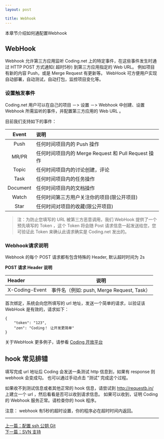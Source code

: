 ```yaml
---
layout: post

title: Webhook
---
```


本章节介绍如何通配置Webhook 

## WebHook 

Webhook 允许第三方应用监听 Coding.net 上的特定事件，在这些事件发生时通过 HTTP POST 方式通知( 超时5秒) 到第三方应用指定的 Web URL。 例如项目有新的内容 Push，或是 Merge Request 有更新等。 WebHook 可方便用户实现自动部署，自动测试，自动打包，监控项目变化等。 

### 设置触发事件

Coding.net 用户可以在自己的项目 －> 设置 －> Webhook 中创建、设置 Webhook 所需监听的事件，并配置第三方应用的 Web URL 。

目前我们支持如下的事件：

| Event |	说明 |
| :---: | :--- |
| Push |	任何时间项目内的 Push 操作 |
| MR/PR | 任何时间项目内的 Merge Request 和 Pull Request 操作|
| Topic |	任何时间项目内的讨论创建，评论 |
| Task |	任何时间项目内的任务操作 |
| Document |  任何时间项目内的文档操作 |
| Watch |	任何时间第三方用户关注你的项目(限公开项目) |
| Star | 任何时间对项目的收藏(限公开项目) |

> 注：为防止您填写的 URL 被第三方恶意调用，我们 WebHook 提供了一个预先填写的 Token ，这个 Token 将会随 Post 请求信息一起发送给您，您可验证此 Token 来确认此请求确实是 Coding.net 发出的。

### Webhook请求说明

Webhook 的每个 POST 请求都有包含特殊的 Header, 默认超时时间为 2s 

**POST 请求 Header 说明**

| Header |	说明 |
| :--- | --- |
| X-Coding-Event | 事件名（例如: push, Merge Request, Task） |

首次绑定，系统会向您所填写的 url 地址，发送一个简单的请求，以验证该 WebHook 是有效的，请求如下：

    {
        "token": "123", 
        "zen": "Coding！ 让开发更简单"
    }

关于WebHook 更多例子，请参看 [Coding 开放平台]( http://open.coding.net)

## hook 常见排错

填写完成 url 地址后 Coding 会发送一条测试 http 信息到，如果有 response 则 webhook 会变成勾。
也可以通过手动点击 “测试” 完成这个过程。

如果收不到测试信息或者其他正常的 hook 信息，请尝试到 http://requestb.in/ 上建立一个 url ，然后看看是否可以收到请求信息。
如果可以收到，证明 Coding 的 Webhook 服务正常。请检查你的 hook 程序。

注意： webhook 有5秒的超时设置，你的程序必在超时时间内返回。 

---


  <div class="footer-nav">
  <div class="left-nav"><i class="fa fa-angle-left"></i><a href="/help/doc/git/ssh-key.html">上一篇：配置 ssh 公钥 Git</a></div>
  <div class="right-nav"><a href="/help/doc/git/svn.html">下一篇：SVN 支持</a><i class="fa fa-angle-right"></i></div>
  </div>

